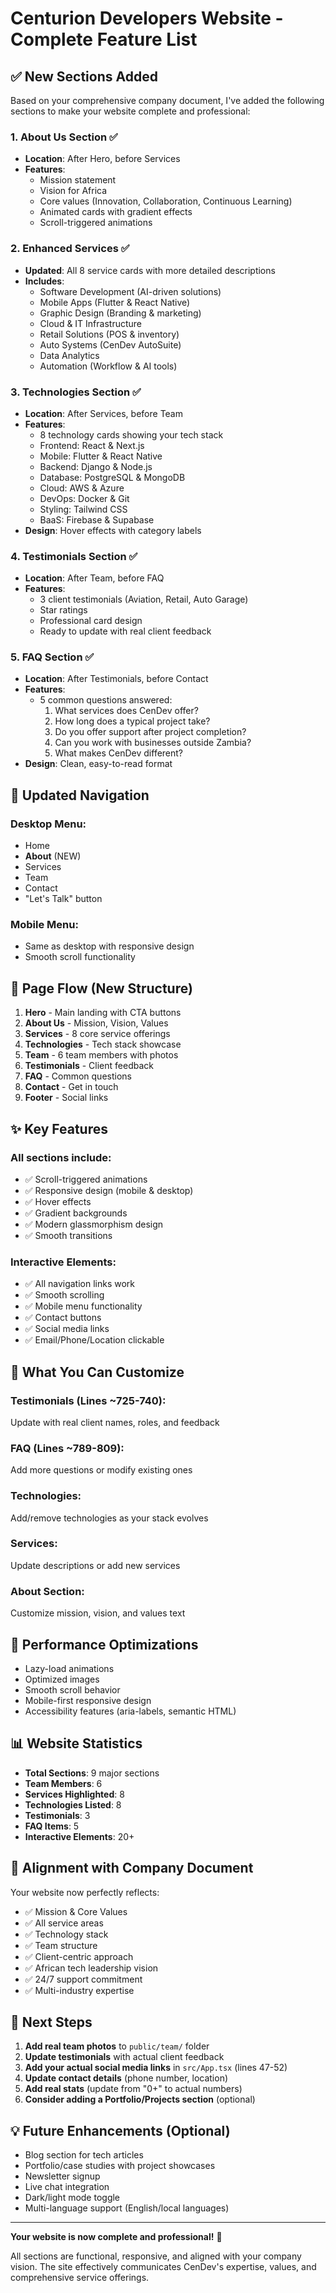 # Centurion Developers Website - Complete Feature List

## ✅ **New Sections Added**

Based on your comprehensive company document, I've added the following sections to make your website complete and professional:

### 1. **About Us Section** ✅

- **Location**: After Hero, before Services
- **Features**:
  - Mission statement
  - Vision for Africa
  - Core values (Innovation, Collaboration, Continuous Learning)
  - Animated cards with gradient effects
  - Scroll-triggered animations

### 2. **Enhanced Services** ✅

- **Updated**: All 8 service cards with more detailed descriptions
- **Includes**:
  - Software Development (AI-driven solutions)
  - Mobile Apps (Flutter & React Native)
  - Graphic Design (Branding & marketing)
  - Cloud & IT Infrastructure
  - Retail Solutions (POS & inventory)
  - Auto Systems (CenDev AutoSuite)
  - Data Analytics
  - Automation (Workflow & AI tools)

### 3. **Technologies Section** ✅

- **Location**: After Services, before Team
- **Features**:
  - 8 technology cards showing your tech stack
  - Frontend: React & Next.js
  - Mobile: Flutter & React Native
  - Backend: Django & Node.js
  - Database: PostgreSQL & MongoDB
  - Cloud: AWS & Azure
  - DevOps: Docker & Git
  - Styling: Tailwind CSS
  - BaaS: Firebase & Supabase
- **Design**: Hover effects with category labels

### 4. **Testimonials Section** ✅

- **Location**: After Team, before FAQ
- **Features**:
  - 3 client testimonials (Aviation, Retail, Auto Garage)
  - Star ratings
  - Professional card design
  - Ready to update with real client feedback

### 5. **FAQ Section** ✅

- **Location**: After Testimonials, before Contact
- **Features**:
  - 5 common questions answered:
    1. What services does CenDev offer?
    2. How long does a typical project take?
    3. Do you offer support after project completion?
    4. Can you work with businesses outside Zambia?
    5. What makes CenDev different?
- **Design**: Clean, easy-to-read format

## 📱 **Updated Navigation**

### Desktop Menu:

- Home
- **About** (NEW)
- Services
- Team
- Contact
- "Let's Talk" button

### Mobile Menu:

- Same as desktop with responsive design
- Smooth scroll functionality

## 🎨 **Page Flow (New Structure)**

1. **Hero** - Main landing with CTA buttons
2. **About Us** - Mission, Vision, Values
3. **Services** - 8 core service offerings
4. **Technologies** - Tech stack showcase
5. **Team** - 6 team members with photos
6. **Testimonials** - Client feedback
7. **FAQ** - Common questions
8. **Contact** - Get in touch
9. **Footer** - Social links

## ✨ **Key Features**

### All sections include:

- ✅ Scroll-triggered animations
- ✅ Responsive design (mobile & desktop)
- ✅ Hover effects
- ✅ Gradient backgrounds
- ✅ Modern glassmorphism design
- ✅ Smooth transitions

### Interactive Elements:

- ✅ All navigation links work
- ✅ Smooth scrolling
- ✅ Mobile menu functionality
- ✅ Contact buttons
- ✅ Social media links
- ✅ Email/Phone/Location clickable

## 📝 **What You Can Customize**

### Testimonials (Lines ~725-740):

Update with real client names, roles, and feedback

### FAQ (Lines ~789-809):

Add more questions or modify existing ones

### Technologies:

Add/remove technologies as your stack evolves

### Services:

Update descriptions or add new services

### About Section:

Customize mission, vision, and values text

## 🚀 **Performance Optimizations**

- Lazy-load animations
- Optimized images
- Smooth scroll behavior
- Mobile-first responsive design
- Accessibility features (aria-labels, semantic HTML)

## 📊 **Website Statistics**

- **Total Sections**: 9 major sections
- **Team Members**: 6
- **Services Highlighted**: 8
- **Technologies Listed**: 8
- **Testimonials**: 3
- **FAQ Items**: 5
- **Interactive Elements**: 20+

## 🎯 **Alignment with Company Document**

Your website now perfectly reflects:

- ✅ Mission & Core Values
- ✅ All service areas
- ✅ Technology stack
- ✅ Team structure
- ✅ Client-centric approach
- ✅ African tech leadership vision
- ✅ 24/7 support commitment
- ✅ Multi-industry expertise

## 🔄 **Next Steps**

1. **Add real team photos** to `public/team/` folder
2. **Update testimonials** with actual client feedback
3. **Add your actual social media links** in `src/App.tsx` (lines 47-52)
4. **Update contact details** (phone number, location)
5. **Add real stats** (update from "0+" to actual numbers)
6. **Consider adding a Portfolio/Projects section** (optional)

## 💡 **Future Enhancements** (Optional)

- Blog section for tech articles
- Portfolio/case studies with project showcases
- Newsletter signup
- Live chat integration
- Dark/light mode toggle
- Multi-language support (English/local languages)

---

**Your website is now complete and professional!** 🎉

All sections are functional, responsive, and aligned with your company vision. The site effectively communicates CenDev's expertise, values, and comprehensive service offerings.
